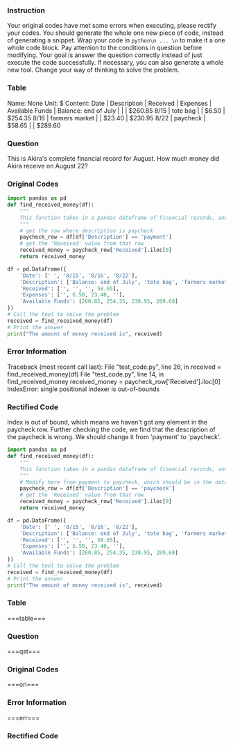 ### Instruction
Your original codes have met some errors when executing, please rectify your codes.
You should generate the whole one new piece of code, instead of generating a snippet.
Wrap your code in ```python\n ... \n``` to make it a one whole code block.
Pay attention to the conditions in question before modifying.
Your goal is answer the question correctly instead of just execute the code successfully.
If necessary, you can also generate a whole new tool. Change your way of thinking to solve the problem.

### Table
Name: None
Unit: $
Content:
Date | Description | Received | Expenses | Available Funds
 | Balance: end of July | | | $260.85
8/15 | tote bag | | $6.50 | $254.35
8/16 | farmers market | | $23.40 | $230.95
8/22 | paycheck | $58.65 | | $289.60
### Question
This is Akira's complete financial record for August. How much money did Akira receive on August 22?
### Original Codes
```python
import pandas as pd
def find_received_money(df):
    """
    This function takes in a pandas dataframe of financial records, and returns the amount of money received in a given date.
    """
    # get the row where description is paycheck
    paycheck_row = df[df['Description'] == 'payment']
    # get the 'Received' value from that row
    received_money = paycheck_row['Received'].iloc[0]
    return received_money

df = pd.DataFrame({
    'Date': [' ', '8/15', '8/16', '8/22'],
    'Description': ['Balance: end of July', 'tote bag', 'farmers market', 'paycheck'],
    'Received': ['', '', '', 58.65],
    'Expenses': ['', 6.50, 23.40, ''],
    'Available Funds': [260.85, 254.35, 230.95, 289.60]
})
# Call the tool to solve the problem
received = find_received_money(df)
# Print the answer
print("The amount of money received is", received)
```
### Error Information
Traceback (most recent call last):
  File "test_code.py", line 26, in <module>
    received = find_received_money(df)
  File "test_code.py", line 14, in find_received_money
    received_money = paycheck_row['Received'].iloc[0]
IndexError: single positional indexer is out-of-bounds
### Rectified Code
Index is out of bound, which means we haven't got any element in the paycheck row. Further checking the code, we find that the description of the paycheck is wrong. We should change it from 'payment' to 'paycheck'.
```python
import pandas as pd
def find_received_money(df):
    """
    This function takes in a pandas dataframe of financial records, and returns the amount of money received in a given date.
    """
    # Modify here from payment to paycheck, which should be in the dataframe
    paycheck_row = df[df['Description'] == 'paycheck']
    # get the 'Received' value from that row
    received_money = paycheck_row['Received'].iloc[0]
    return received_money

df = pd.DataFrame({
    'Date': [' ', '8/15', '8/16', '8/22'],
    'Description': ['Balance: end of July', 'tote bag', 'farmers market', 'paycheck'],
    'Received': ['', '', '', 58.65],
    'Expenses': ['', 6.50, 23.40, ''],
    'Available Funds': [260.85, 254.35, 230.95, 289.60]
})
# Call the tool to solve the problem
received = find_received_money(df)
# Print the answer
print("The amount of money received is", received)
```

### Table
===table===
### Question
===qst===
### Original Codes
===ori===
### Error Information
===err===
### Rectified Code